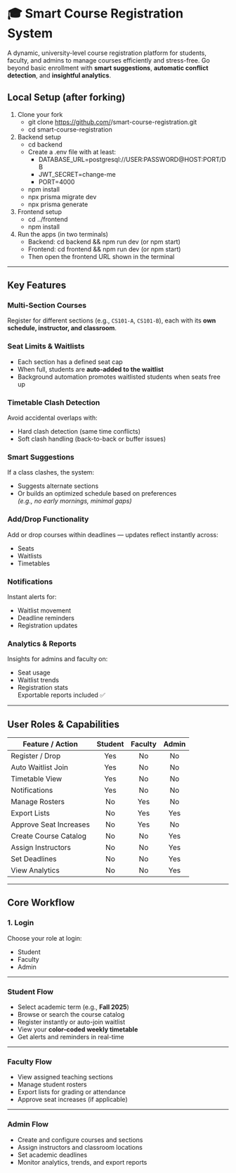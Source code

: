 # 🎓 Smart Course Registration System

A dynamic, university-level course registration platform for students, faculty, and admins to manage courses efficiently and stress-free. Go beyond basic enrollment with **smart suggestions**, **automatic conflict detection**, and **insightful analytics**.

## Local Setup (after forking)

1. Clone your fork
   - git clone https://github.com/<your-username>/smart-course-registration.git
   - cd smart-course-registration
2. Backend setup
   - cd backend
   - Create a .env file with at least:
     - DATABASE_URL=postgresql://USER:PASSWORD@HOST:PORT/DB
     - JWT_SECRET=change-me
     - PORT=4000
   - npm install
   - npx prisma migrate dev
   - npx prisma generate
3. Frontend setup
   - cd ../frontend
   - npm install
4. Run the apps (in two terminals)
   - Backend: cd backend && npm run dev (or npm start)
   - Frontend: cd frontend && npm run dev (or npm start)
   - Then open the frontend URL shown in the terminal

---

## Key Features

### Multi-Section Courses  
Register for different sections (e.g., `CS101-A`, `CS101-B`), each with its **own schedule, instructor, and classroom**.

### Seat Limits & Waitlists  
- Each section has a defined seat cap  
- When full, students are **auto-added to the waitlist**  
- Background automation promotes waitlisted students when seats free up

### Timetable Clash Detection  
Avoid accidental overlaps with:
- Hard clash detection (same time conflicts)  
- Soft clash handling (back-to-back or buffer issues)

### Smart Suggestions  
If a class clashes, the system:
- Suggests alternate sections  
- Or builds an optimized schedule based on preferences  
  _(e.g., no early mornings, minimal gaps)_

### Add/Drop Functionality  
Add or drop courses within deadlines — updates reflect instantly across:
- Seats  
- Waitlists  
- Timetables

### Notifications  
Instant alerts for:
- Waitlist movement  
- Deadline reminders  
- Registration updates

### Analytics & Reports  
Insights for admins and faculty on:
- Seat usage  
- Waitlist trends  
- Registration stats  
Exportable reports included ✅

---

## User Roles & Capabilities

| Feature / Action       | Student | Faculty | Admin |
|------------------------|:-----------:|:------------:|:--------:|
| Register / Drop        | Yes        | No           | No       |
| Auto Waitlist Join     | Yes        | No           | No       |
| Timetable View         | Yes        | No           | No       |
| Notifications          | Yes        | No           | No       |
| Manage Rosters         | No         | Yes          | No       |
| Export Lists           | No         | Yes          | Yes      |
| Approve Seat Increases | No         | Yes          | No       |
| Create Course Catalog  | No         | No           | Yes      |
| Assign Instructors     | No         | No           | Yes      |
| Set Deadlines          | No         | No           | Yes      |
| View Analytics         | No         | No           | Yes      |

---

## Core Workflow

### 1. Login  
Choose your role at login:
- Student  
- Faculty  
- Admin  

---

### Student Flow
- Select academic term (e.g., **Fall 2025**)  
- Browse or search the course catalog  
- Register instantly or auto-join waitlist  
- View your **color-coded weekly timetable**  
- Get alerts and reminders in real-time  

---

### Faculty Flow
- View assigned teaching sections  
- Manage student rosters  
- Export lists for grading or attendance  
- Approve seat increases (if applicable)

---

### Admin Flow
- Create and configure courses and sections  
- Assign instructors and classroom locations  
- Set academic deadlines  
- Monitor analytics, trends, and export reports
